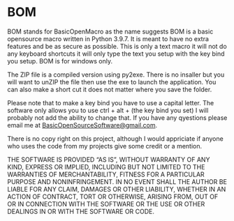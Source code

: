# BOM
BOM stands for BasicOpenMacro as the name suggests BOM is a basic opensource macro written in Python 3.9.7. It is meant to have no extra features and be as secure as possible. This is only a text macro it will not do any keyboard shortcuts it will only type the text you setup with the key bind you setup. BOM is for windows only.

The ZIP file is a compiled version using py2exe. There is no insaller but you will want to unZIP the file then use the exe to launch the application. You can also make a short cut it does not matter where you save the folder.

Please note that to make a key bind you have to use a capital letter. The software only allows you to use ctrl + alt + (the key bind you set) I will probably not add the ability to change that. If you have any qyestions please email me at BasicOpenSourceSoftware@gmail.com.

There is no copy right on this project, although I would appriciate if anyone who uses the code from my projects give some credit or a mention.

THE SOFTWARE IS PROVIDED “AS IS”, WITHOUT WARRANTY OF ANY KIND, EXPRESS OR IMPLIED, INCLUDING BUT NOT LIMITED TO THE WARRANTIES OF MERCHANTABILITY, FITNESS FOR A PARTICULAR PURPOSE AND NONINFRINGEMENT. IN NO EVENT SHALL THE AUTHOR BE LIABLE FOR ANY CLAIM, DAMAGES OR OTHER LIABILITY, WHETHER IN AN ACTION OF CONTRACT, TORT OR OTHERWISE, ARISING FROM, OUT OF OR IN CONNECTION WITH THE SOFTWARE OR THE USE OR OTHER DEALINGS IN OR WITH THE SOFTWARE OR CODE.

